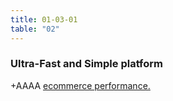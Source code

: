 ```yaml
---
title: 01-03-01 
table: "02"
---
```

### Ultra-Fast and Simple platform

+AAAA [ecommerce performance.](#)
